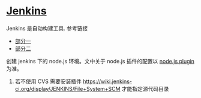 # [Jenkins](https://jenkins.io/)
Jenkins 是自动构建工具.
参考链接

- [部分一](https://strongloop.com/strongblog/roll-your-own-node-js-ci-server-with-jenkins-part-1/)
- [部分二](https://strongloop.com/strongblog/roll-your-own-node-js-ci-server-with-jenkins-part-2/)

创建 jenkins 下的 node.js 环境。文中关于 node.js 插件的配置以 [node.js plugin](https://wiki.jenkins-ci.org/display/JENKINS/NodeJS+Plugin)为准。

1. 若不使用 CVS 需要安装插件 https://wiki.jenkins-ci.org/display/JENKINS/File+System+SCM 才能指定源代码目录
